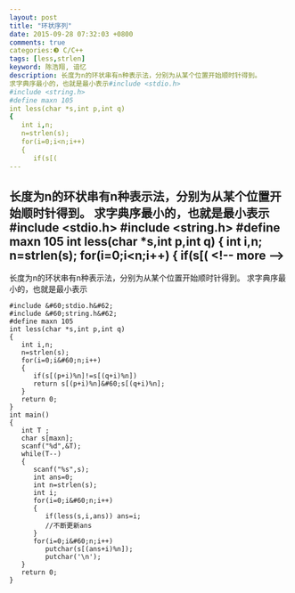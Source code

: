 ```yaml
---
layout: post
title: "环状序列"
date: 2015-09-28 07:32:03 +0800
comments: true
categories:❸ C/C++
tags: [less,strlen]
keyword: 陈浩翔, 谙忆
description: 长度为n的环状串有n种表示法，分别为从某个位置开始顺时针得到。 
求字典序最小的，也就是最小表示#include <stdio.h>
#include <string.h>
#define maxn 105
int less(char *s,int p,int q)
{
   int i,n;
   n=strlen(s);
   for(i=0;i<n;i++)
   {
      if(s[( 
---
```



长度为n的环状串有n种表示法，分别为从某个位置开始顺时针得到。 
求字典序最小的，也就是最小表示#include &#60;stdio.h&#62;
#include &#60;string.h&#62;
#define maxn 105
int less(char *s,int p,int q)
{
   int i,n;
   n=strlen(s);
   for(i=0;i&#60;n;i++)
   {
      if(s[(
&#60;!-- more --&#62;
----------

长度为n的环状串有n种表示法，分别为从某个位置开始顺时针得到。
求字典序最小的，也就是最小表示

```
#include &#60;stdio.h&#62;
#include &#60;string.h&#62;
#define maxn 105
int less(char *s,int p,int q)
{
   int i,n;
   n=strlen(s);
   for(i=0;i&#60;n;i++)
   {
      if(s[(p+i)%n]!=s[(q+i)%n])
      return s[(p+i)%n]&#60;s[(q+i)%n];
   }
   return 0;
}
int main()
{
   int T ;
   char s[maxn];
   scanf("%d",&T);
   while(T--)
   {
      scanf("%s",s);
      int ans=0;
      int n=strlen(s);
      int i;
      for(i=0;i&#60;n;i++)
      {
         if(less(s,i,ans)) ans=i;
         //不断更新ans
      }
      for(i=0;i&#60;n;i++)
         putchar(s[(ans+i)%n]);
         putchar('\n');
   }
   return 0;
}
```